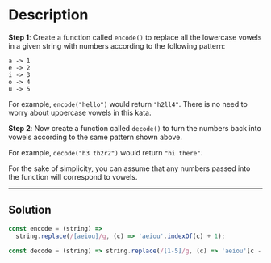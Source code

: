 # Description

**Step 1**: Create a function called `encode()` to replace all the lowercase vowels in a given string with numbers according to the following pattern:

```
a -> 1
e -> 2
i -> 3
o -> 4
u -> 5
```

For example, `encode("hello")` would return `"h2ll4"`. There is no need to worry about uppercase vowels in this kata.

**Step 2**: Now create a function called `decode()` to turn the numbers back into vowels according to the same pattern shown above.

For example, `decode("h3 th2r2")` would return `"hi there"`.

For the sake of simplicity, you can assume that any numbers passed into the function will correspond to vowels.

---

## Solution

```js
const encode = (string) =>
  string.replace(/[aeiou]/g, (c) => 'aeiou'.indexOf(c) + 1);

const decode = (string) => string.replace(/[1-5]/g, (c) => 'aeiou'[c - 1]);
```
